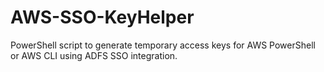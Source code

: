 # AWS-SSO-KeyHelper
PowerShell script to generate temporary access keys for AWS PowerShell or AWS CLI using ADFS SSO integration.
